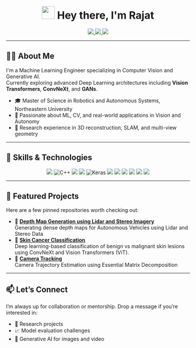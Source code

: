 <h1 align="center">
  <img src="https://media.giphy.com/media/hvRJCLFzcasrR4ia7z/giphy.gif" width="35" /> Hey there, I'm Rajat
</h1>

<p align="center">
  <a href="mailto:rajatmehta1524@gmail.com">
    <img src="https://img.shields.io/badge/Email-D14836?style=for-the-badge&logo=gmail&logoColor=white" />
  </a>
  <a href="https://rajatmehta1524.github.io/Work_Portfolio/">
    <img src="https://img.shields.io/badge/Portfolio-000000?style=for-the-badge&logo=About.me&logoColor=white" />
  </a>
  <a href="https://www.linkedin.com/in/rajat-mehta2/">
    <img src="https://img.shields.io/badge/LinkedIn-0077B5?style=for-the-badge&logo=linkedin&logoColor=white" />
  </a>
  <!-- <a href="https://drive.google.com/your-resume-link">
    <img src="https://img.shields.io/badge/Resume-4CAF50?style=for-the-badge&logo=Google%20Drive&logoColor=white" />
  </a> -->
  <!-- <a href="https://scholar.google.com/your-scholar-id">
    <img src="https://img.shields.io/badge/Google%20Scholar-4285F4?style=for-the-badge&logo=Google%20Scholar&logoColor=white" />
  </a> -->
</p>

---

## 👨‍💻 About Me

I'm a Machine Learning Engineer specializing in Computer Vision and Generative AI.  
Currently exploring advanced Deep Learning architectures including **Vision Transformers**, **ConvNeXt**, and **GANs**.

- 🎓 Master of Science in Robotics and Autonomous Systems, Northeastern University  
- 🤖 Passionate about ML, CV, and real-world applications in Vision and Autonomy  
- 🔬 Research experience in 3D reconstruction, SLAM, and multi-view geometry  

---

## 🧠 Skills & Technologies

<p align="center">
  <img src="https://img.shields.io/badge/Python-3776AB?style=for-the-badge&logo=python&logoColor=white" />
  <img src="https://img.shields.io/badge/C++-00599C?style=for-the-badge&logo=c%2B%2B&logoColor=white" alt="C++"/>
  <img src="https://img.shields.io/badge/PyTorch-EE4C2C?style=for-the-badge&logo=pytorch&logoColor=white" />
  <img src="https://img.shields.io/badge/TensorFlow-FF6F00?style=for-the-badge&logo=tensorflow&logoColor=white" />
  <img src="https://img.shields.io/badge/Keras-D00000?style=for-the-badge&logo=keras&logoColor=white" alt="Keras"/>
  <img src="https://img.shields.io/badge/OpenCV-27338e?style=for-the-badge&logo=opencv&logoColor=white" />
  <img src="https://img.shields.io/badge/ROS-22314E?style=for-the-badge&logo=ros&logoColor=white" />
  <img src="https://img.shields.io/badge/Scikit--Learn-F7931E?style=for-the-badge&logo=scikit-learn&logoColor=white" />
  <img src="https://img.shields.io/badge/Linux-FCC624?style=for-the-badge&logo=linux&logoColor=black" />
  <img src="https://img.shields.io/badge/Docker-2496ED?style=for-the-badge&logo=docker&logoColor=white" />
  <img src="https://img.shields.io/badge/Git-F05032?style=for-the-badge&logo=git&logoColor=white" />
</p>

---

## 🚀 Featured Projects

Here are a few pinned repositories worth checking out:

- 🔹 [**Depth Map Generation using Lidar and Stereo Imagery**](https://github.com/rajatmehta1524/Depth-Map-Generation-using-Lidar-and-Stereo-Geometry)  
  Generating dense depth maps for Autonomous Vehicles using Lidar and Stereo Data
- 🔹 [**Skin Cancer Classification**](https://github.com/yourusername/skin-cancer-classifier)  
  Deep learning-based classification of benign vs malignant skin lesions using ConvNeXt and Vision Transformers (ViT).
- 🔹 [**Camera Tracking**](https://github.com/rajatmehta1524/Camera-Tracking)  
  Camera Trajectory Estimation using Essential Matrix Decomposition

<!-- - 🔹 [**Point Cloud Projection on RGB Image**](https://github.com/yourusername/Point-Cloud-Projection-on-RGB-Image)  
  A geometry-aware tool for mapping 3D LiDAR point clouds onto 2D RGB images.

- 🔹 [**PyTorch Codes**](https://github.com/yourusername/Pytorch-Codes)  
  A collection of notebooks demonstrating core PyTorch concepts including backprop, training loops, and custom architectures. -->
---

<!-- ## 📈 GitHub Stats

<p align="center">
  <img src="https://github-readme-stats.vercel.app/api?username=rajatmehta1524&show_icons=true&theme=radical" height="165" />
  <img src="https://github-readme-stats.vercel.app/api/top-langs/?username=rajatmehta1524&layout=compact&theme=radical" height="165" />
</p>

--- -->
<!-- 
## 🧩 Fun Facts

- 🛠 Built ML pipelines on A5000 GPUs via JarvisLabs  
- ✍️ Drafted CVPR-style reports in LaTeX  
- 🔍 Explored ViT, ConvNeXt, CNNs, and SLAM systems  
- 🔄 Switched from theoretical ML to Generative AI quickly (and loving it!)

--- -->

## 📫 Let’s Connect

I’m always up for collaboration or mentorship. Drop a message if you’re interested in:

- 🤝 Research projects
- 📈 Model evaluation challenges
- 🎥 Generative AI for images and video
